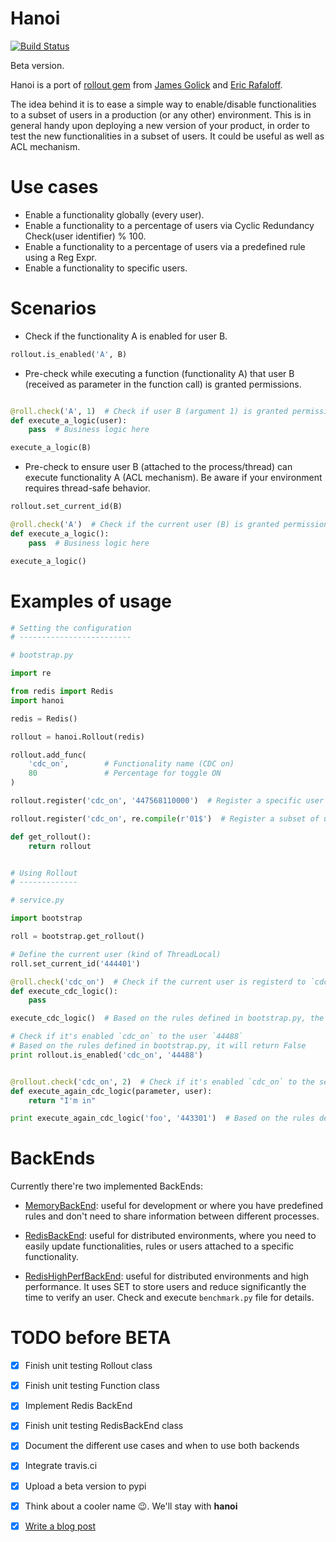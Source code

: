 
# Hanoi

[![Build Status](https://travis-ci.org/juandebravo/hanoi.svg?branch=master)](https://travis-ci.org/juandebravo/hanoi)

Beta version.

Hanoi is a port of [rollout gem](https://github.com/FetLife/rollout) from [James Golick](https://github.com/jamesgolick) and [Eric Rafaloff](https://github.com/EricR).

The idea behind it is to ease a simple way to enable/disable functionalities to a subset of users in a production (or any other) environment. This is in general handy upon deploying a new version of your product, in order to test the new functionalities in a subset of users. It could be useful as well as ACL mechanism.

# Use cases

* Enable a functionality globally (every user).
* Enable a functionality to a percentage of users via Cyclic Redundancy Check(user identifier) % 100.
* Enable a functionality to a percentage of users via a predefined rule using a Reg Expr.
* Enable a functionality to specific users.

# Scenarios

* Check if the functionality A is enabled for user B.

```python
rollout.is_enabled('A', B)
```

* Pre-check while executing a function (functionality A) that user B (received as parameter in the function call) is granted permissions.

```python

@roll.check('A', 1)  # Check if user B (argument 1) is granted permissions to execute A
def execute_a_logic(user):
    pass  # Business logic here

execute_a_logic(B)
```

* Pre-check to ensure user B (attached to the process/thread) can execute functionality A (ACL mechanism). Be aware if your environment requires thread-safe behavior.

```python
rollout.set_current_id(B)

@roll.check('A')  # Check if the current user (B) is granted permissions to execute A
def execute_a_logic():
    pass  # Business logic here

execute_a_logic()
```

# Examples of usage


```python
# Setting the configuration
# -------------------------

# bootstrap.py

import re

from redis import Redis
import hanoi

redis = Redis()

rollout = hanoi.Rollout(redis)

rollout.add_func(
    'cdc_on',        # Functionality name (CDC on)
    80               # Percentage for toggle ON
)

rollout.register('cdc_on', '447568110000')  # Register a specific user

rollout.register('cdc_on', re.compile(r'01$')  # Register a subset of users

def get_rollout():
    return rollout


# Using Rollout
# -------------

# service.py

import bootstrap

roll = bootstrap.get_rollout()

# Define the current user (kind of ThreadLocal)
roll.set_current_id('444401')

@roll.check('cdc_on')  # Check if the current user is registerd to `cdc_on`
def execute_cdc_logic():
    pass

execute_cdc_logic()  # Based on the rules defined in bootstrap.py, the decorator will allow the function execution, as zlib.crc32('444401') % 100 = 89, and the predefined percentage is 80

# Check if it's enabled `cdc_on` to the user `44488`
# Based on the rules defined in bootstrap.py, it will return False
print rollout.is_enabled('cdc_on', '44488')


@rollout.check('cdc_on', 2)  # Check if it's enabled `cdc_on` to the second parameter
def execute_again_cdc_logic(parameter, user):
    return "I'm in"

print execute_again_cdc_logic('foo', '443301')  # Based on the rules defined in bootstrap.py, the decorator will allow the function execution, as 443301 matches the reg expr.

```

# BackEnds

Currently there're two implemented BackEnds:

- [MemoryBackEnd](https://github.com/juandebravo/hanoi/blob/master/hanoi/backend.py#L65): useful for development or where you have predefined rules and don't need to share information between different processes.

- [RedisBackEnd](https://github.com/juandebravo/hanoi/blob/master/hanoi/backend.py#L125): useful for distributed environments, where you need to easily update functionalities, rules or users attached to a specific functionality.

- [RedisHighPerfBackEnd](https://github.com/juandebravo/hanoi/blob/master/hanoi/backend.py#L264): useful for distributed environments and high performance. It uses SET to store users and reduce significantly the time to verify an user. Check and execute `benchmark.py` file for details.

# TODO before BETA

- [X] Finish unit testing Rollout class
- [X] Finish unit testing Function class
- [X] Implement Redis BackEnd
- [X] Finish unit testing RedisBackEnd class
- [X] Document the different use cases and when to use both backends
- [X] Integrate travis.ci
- [X] Upload a beta version to pypi
- [X] Think about a cooler name :wink:. We'll stay with **hanoi**
- [X] [Write a blog post](http://www.juandebravo.com/2015/02/15/toggle-func-in-python/)

